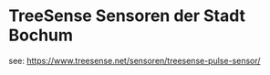 # TreeSense Sensoren der Stadt Bochum
see: https://www.treesense.net/sensoren/treesense-pulse-sensor/
